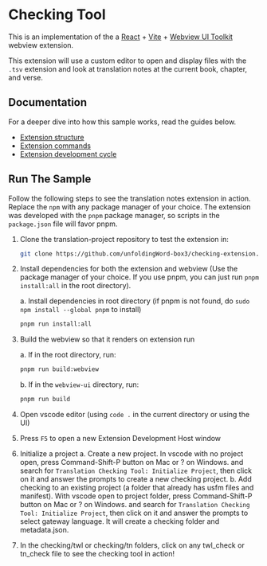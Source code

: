# Checking Tool

This is an implementation of the a [React](https://reactjs.org/) + [Vite](https://vitejs.dev/) + [Webview UI Toolkit](https://github.com/microsoft/vscode-webview-ui-toolkit) webview extension.

This extension will use a custom editor to open and display files with the `.tsv` extension and look at translation notes at the current
book, chapter, and verse.

<!-- ![A screenshot of the sample extension.](TODO: Screenshot) -->

## Documentation

For a deeper dive into how this sample works, read the guides below.

- [Extension structure](./docs/extension-structure.md)
- [Extension commands](./docs/extension-commands.md)
- [Extension development cycle](./docs/extension-development-cycle.md)

## Run The Sample
Follow the following steps to see the translation notes extension in action. Replace the `npm` with any package manager of your choice. The extension was developed with the `pnpm` package manager, so scripts in the `package.json` file will favor pnpm. 

1. Clone the translation-project repository to test the extension in:
    ```bash
    git clone https://github.com/unfoldingWord-box3/checking-extension.git
    ```

2. Install dependencies for both the extension and webview (Use the package manager of your choice. If you use pnpm, you can just run `pnpm install:all` in the root directory).

    a. Install dependencies in root directory (if pnpm is not found, do `sudo npm install --global pnpm` to install)
    ```bash
    pnpm run install:all
    ```

3. Build the webview so that it renders on extension run

    a. If in the root directory, run:
    ```bash
    pnpm run build:webview
    ```
    
    b. If in the `webview-ui` directory, run:
    ```bash
    pnpm run build
    ```

4. Open vscode editor (using `code .` in the current directory or using the UI)

5. Press `F5` to open a new Extension Development Host window

6. Initialize a project
   a. Create a new project.  In vscode with no project open, press Command-Shift-P button on Mac or ? on Windows. and search for `Translation Checking Tool: Initialize Project`, then click on it and answer the prompts to create a new checking project.
   b. Add checking to an existing project (a folder that already has usfm files and manifest).  With vscode open to project folder, press Command-Shift-P button on Mac or ? on Windows. and search for `Translation Checking Tool: Initialize Project`, then click on it and answer the prompts to select gateway language.  It will create a checking folder and metadata.json.

7. In the checking/twl or checking/tn folders, click on any twl_check or tn_check file to see the checking tool in action!


